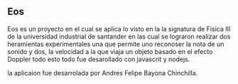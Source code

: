 ## Eos
Eos es un proyecto en el cual se  aplica lo visto en la la signatura de Fisica III  
de la universidad industrial de santander en las cual se lograron realizar dos
heramientas experimentales una que permite uno reconoser la nota de un sonido  y dos,
la velocidad a la que viaja un objeto basado en el efecto Doppler todo esto
todo fue desarollado con javascrit y nodejs.

la aplicaion fue desarrolada por Andres Felipe Bayona Chinchilla.
